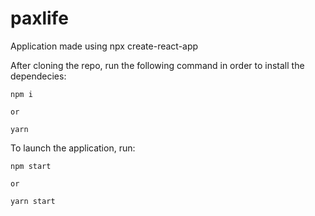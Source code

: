 # paxlife

Application made using npx create-react-app

After cloning the repo, run the following command in order to install the dependecies:

	npm i 
	
	or
	
	yarn

To launch the application, run:

	npm start
	
	or
	
	yarn start
	
